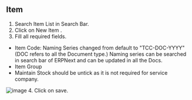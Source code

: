 ## Item

1. Search Item List in Search Bar.
2. Click on New Item .
3. Fill all required fields.

- Item Code:
Naming Series changed from default to "TCC-DOC-YYYY" (DOC refers to all the Document type.) 
Naming series can be searched in search bar of ERPNext and can be updated in all the Docs.
- Item Group
- Maintain Stock should be untick as it is not required for service company.

![image](https://user-images.githubusercontent.com/53931644/112590293-9be14580-8e28-11eb-8e0b-518193964cd7.png)
4. Click on save.
